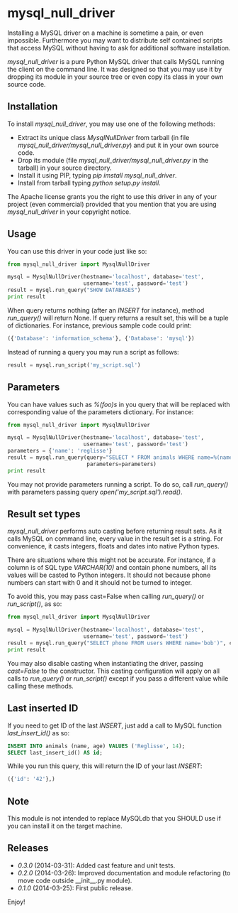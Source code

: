 # mysql\_null\_driver

Installing a MySQL driver on a machine is sometime a pain, or even impossible.
Furthermore you may want to distribute self contained scripts that access MySQL
without having to ask for additional software installation.

*mysql\_null\_driver* is a pure Python MySQL driver that calls MySQL running the
client on the command line. It was designed so that you may use it by dropping
its module in your source tree or even copy its class in your own source code.

## Installation

To install *mysql\_null\_driver*, you may use one of the following methods:

- Extract its unique class _MysqlNullDriver_ from tarball (in file
  _mysql\_null\_driver/mysql\_null\_driver.py_) and put it in your own source
  code.
- Drop its module (file _mysql\_null\_driver/mysql\_null\_driver.py_ in the
  tarball) in your source directory.
- Install it using PIP, typing _pip imstall mysql\_null\_driver_.
- Install from tarball typing _python setup.py install_.

The Apache license grants you the right to use this driver in any of your
project (even commercial) provided that you mention that you are using
_mysql\_null\_driver_ in your copyright notice.

## Usage

You can use this driver in your code just like so:

```python
from mysql_null_driver import MysqlNullDriver

mysql = MysqlNullDriver(hostname='localhost', database='test',
                        username='test', password='test')
result = mysql.run_query("SHOW DATABASES")
print result
```

When query returns nothing (after an _INSERT_ for instance), method _run\_query()_
will return None. If query returns a result set, this will be a tuple of
dictionaries. For instance, previous sample code could print:

```python
({'Database': 'information_schema'}, {'Database': 'mysql'})
```

Instead of running a query you may run a script as follows:

```python
result = mysql.run_script('my_script.sql')
```

## Parameters

You can have values such as _%(foo)s_ in you query that will be replaced with
corresponding value of the parameters dictionary. For instance:

```python
from mysql_null_driver import MysqlNullDriver

mysql = MysqlNullDriver(hostname='localhost', database='test',
                        username='test', password='test')
parameters = {'name': 'reglisse'}
result = mysql.run_query(query="SELECT * FROM animals WHERE name=%(name)s",
                         parameters=parameters)
print result
```

You may not provide parameters running a script. To do so, call _run\_query()_
with parameters passing query _open('my\_script.sql').read()_.

## Result set types

*mysql\_null\_driver* performs auto casting before returning result sets. As it
calls MySQL on command line, every value in the result set is a string. For
convenience, it casts integers, floats and dates into native Python types.

There are situations where this might not be accurate. For instance, if a
column is of SQL type _VARCHAR(10)_ and contain phone numbers, all its values
will be casted to Python integers. It should not because phone numbers can
start with 0 and it should not be turned to integer.

To avoid this, you may pass cast=False when calling _run\_query()_ or
_run\_script()_, as so:

```python
from mysql_null_driver import MysqlNullDriver

mysql = MysqlNullDriver(hostname='localhost', database='test',
                        username='test', password='test')
result = mysql.run_query("SELECT phone FROM users WHERE name='bob')", cast=False)
print result
```

You may also disable casting when instantiating the driver, passing _cast=False_
to the constructor. This casting configuration will apply on all calls to
_run\_query()_ or _run\_script()_ except if you pass a different value while
calling these methods.

## Last inserted ID

If you need to get ID of the last _INSERT_, just add a call to MySQL function
_last\_insert\_id()_ as so:

```sql
INSERT INTO animals (name, age) VALUES ('Reglisse', 14);
SELECT last_insert_id() AS id;
```

While you run this query, this will return the ID of your last _INSERT_:

```python
({'id': '42'},)
```

## Note

This module is not intended to replace MySQLdb that you SHOULD use if you can
install it on the target machine.

## Releases

- *0.3.0* (2014-03-31): Added cast feature and unit tests.
- *0.2.0* (2014-03-26): Improved documentation and module refactoring (to move
  code outside \_\_init\_\_.py module).
- *0.1.0* (2014-03-25): First public release.

Enjoy!
